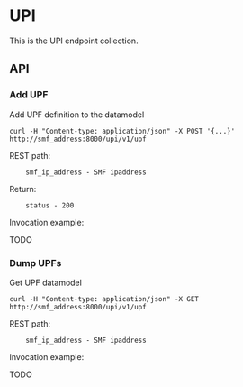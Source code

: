 # UPI

This is the UPI endpoint collection.

## API

### Add UPF

Add UPF definition to the datamodel

```
curl -H "Content-type: application/json" -X POST '{...}' http://smf_address:8000/upi/v1/upf
```

REST path:

```
    smf_ip_address - SMF ipaddress
```

Return:

```
    status - 200
```

Invocation example:

TODO

### Dump UPFs

Get UPF datamodel

```
curl -H "Content-type: application/json" -X GET http://smf_address:8000/upi/v1/upf
```

REST path:

```
    smf_ip_address - SMF ipaddress
```

Invocation example:

TODO
